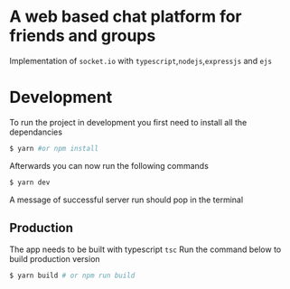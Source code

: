 # A web based chat platform for friends and groups
Implementation of `socket.io` with `typescript`,`nodejs`,`expressjs` and `ejs`

# Development
To run the project in development you first need to install all the dependancies
```sh
$ yarn #or npm install
```
Afterwards you can now run the following commands
```sh
$ yarn dev
```
A message of successful server run should pop in the terminal

## Production
The app needs to be built with typescript `tsc`
Run the command below to build production version
```sh
$ yarn build # or npm run build
```


